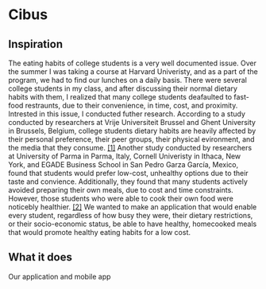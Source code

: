 # Cibus

## Inspiration
The eating habits of college students is a very well documented issue. Over the summer I was taking a course at Harvard Univeristy, and as a part of the program, we had to find our lunches on a daily basis. There were several college students in my class, and after discussing their normal dietary habits with them, I realized that many college students deafaulted to fast-food restraunts, due to their convenience, in time, cost, and proximity. Intrested in this issue, I conducted futher research. According to a study conducted by researchers at Vrije Universiteit Brussel and Ghent University in Brussels, Belgium, college students dietary habits are heavily affected by their personal preference, their peer groups, their physical evironment, and the media that they consume. [\[1\]](https://www.ncbi.nlm.nih.gov/pmc/articles/PMC3905922/) Another study conducted by researchers at University of Parma in Parma, Italy, Cornell Univeristy in Ithaca, New York, and EGADE Business School in San Pedro Garza García, Mexico, found that students would prefer low-cost, unhealthy options due to their taste and convience. Additionally, they found that many students actively avoided preparing their own meals, due to cost and time constraints. However, those students who were able to cook their own food were noticebly healthier. [\[2\]](https://www.ncbi.nlm.nih.gov/pmc/articles/PMC6315356/) We wanted to make an application that would enable every student, regardless of how busy they were, their dietary restrictions, or their socio-economic status, be able to have healthy, homecooked meals that would promote healthy eating habits for a low cost.

## What it does
Our application and mobile app 
